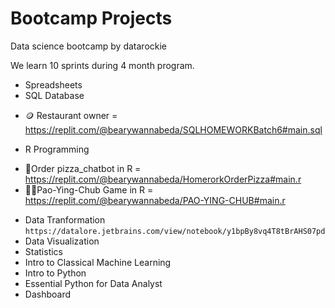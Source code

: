 # Bootcamp Projects

Data science bootcamp by datarockie 

We learn 10 sprints during 4 month program.

- Spreadsheets
- SQL Database
* 🪙 Restaurant owner = https://replit.com/@bearywannabeda/SQLHOMEWORKBatch6#main.sql
- R Programming
* 🍕Order pizza_chatbot in R = https://replit.com/@bearywannabeda/HomerorkOrderPizza#main.r
* ✊🏻Pao-Ying-Chub Game in R = https://replit.com/@bearywannabeda/PAO-YING-CHUB#main.r
- Data Tranformation
`https://datalore.jetbrains.com/view/notebook/y1bpBy8vq4T8tBrAHS07pd`
- Data Visualization
- Statistics
- Intro to Classical Machine Learning
- Intro to Python
- Essential Python for Data Analyst
- Dashboard
